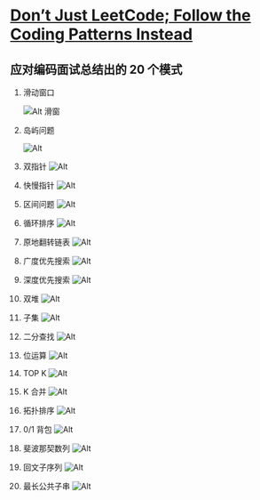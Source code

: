 # [Don’t Just LeetCode; Follow the Coding Patterns Instead](https://medium.com/gitconnected/dont-just-leetcode-follow-the-coding-patterns-instead-4beb6a197fdb)

## 应对编码面试总结出的 20 个模式

1.  滑动窗口

    ![Alt 滑窗](https://raw.githubusercontent.com/sandshaw/ARTS/main/tools/1_KjGfvdhs8sG6h4d72M1ScA.webp)

2.  岛屿问题

    ![Alt](https://raw.githubusercontent.com/sandshaw/ARTS/main/tools/1_9AUj3ZGAdw3pRPhK-987tQ.webp)

3.  双指针
    ![Alt](https://raw.githubusercontent.com/sandshaw/ARTS/main/tools/1_2za0-wllk-VfnZDbqyUwyw.webp)

4.  快慢指针
    ![Alt](https://raw.githubusercontent.com/sandshaw/ARTS/main/tools/1_2bnzwCBxVnfUSXeU-zAb1A.webp)

5.  区间问题
    ![Alt](https://raw.githubusercontent.com/sandshaw/ARTS/main/tools/1__spGJhtYPxaUnC9Xa-mF0g.webp)

6.  循环排序
    ![Alt](https://raw.githubusercontent.com/sandshaw/ARTS/main/tools/1_EEvPzyIiZqerHfQCjfgrAQ.webp)

7.  原地翻转链表
    ![Alt](https://raw.githubusercontent.com/sandshaw/ARTS/main/tools/1_EH-MW6lGo_aM44WiQD-wFA.webp)

8.  广度优先搜索
    ![Alt](https://raw.githubusercontent.com/sandshaw/ARTS/main/tools/1_bEGCMPbEmK6yz_6cVIHcsA.webp)

9.  深度优先搜索
    ![Alt](https://raw.githubusercontent.com/sandshaw/ARTS/main/tools/1_AEyvEa-Iukr2MK2gGFfQ7g.webp)

10. 双堆
    ![Alt](https://raw.githubusercontent.com/sandshaw/ARTS/main/tools/1_QuDyKs6ISfcYApB1p5ibOg.webp)

11. 子集
    ![Alt](https://raw.githubusercontent.com/sandshaw/ARTS/main/tools/1_OPBjswfAhkW2dnhDoEzCQQ.webp)

12. 二分查找
    ![Alt](https://raw.githubusercontent.com/sandshaw/ARTS/main/tools/1_g_pEhpRkdo-M8225ZK3iQg.webp)

13. 位运算
    ![Alt](https://raw.githubusercontent.com/sandshaw/ARTS/main/tools/1_6-pQRAEp3UGyVm_Y40phzQ.webp)

14. TOP K
    ![Alt](https://raw.githubusercontent.com/sandshaw/ARTS/main/tools/1_RiL5lOgJvS6QG5-HyfEwZQ.webp)

15. K 合并
    ![Alt](https://raw.githubusercontent.com/sandshaw/ARTS/main/tools/1_sb4wGg6MhXHDmaiBSFLWCg.webp)

16. 拓扑排序
    ![Alt](https://raw.githubusercontent.com/sandshaw/ARTS/main/tools/1_L5cEBg-40sXbCym6EegndQ.webp)

17. 0/1 背包
    ![Alt](https://raw.githubusercontent.com/sandshaw/ARTS/main/tools/1_GDyV-1IM4YGzJpWdkyL14w.webp)

18. 斐波那契数列
    ![Alt](https://raw.githubusercontent.com/sandshaw/ARTS/main/tools/1_fXrUc7ddw2jJW6Ha2gWDMA.webp)

19. 回文子序列
    ![Alt](https://raw.githubusercontent.com/sandshaw/ARTS/main/tools/1_9Re4-eDXcrEAtO0-ec2RZw.webp)

20. 最长公共子串
    ![Alt](https://raw.githubusercontent.com/sandshaw/ARTS/main/tools/1_pa_tURlHATyPQIDpt9wpAQ.webp)
